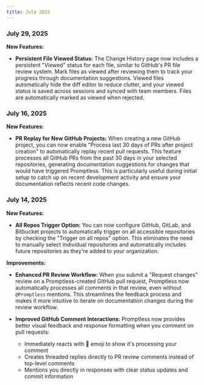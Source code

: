 ```yaml
---
title: July 2025
---
```


### July 29, 2025

**New Features:**

* **Persistent File Viewed Status:** The Change History page now includes a persistent "Viewed" status for each file, similar to GitHub's PR file review system. Mark files as viewed after reviewing them to track your progress through documentation suggestions. Viewed files automatically hide the diff editor to reduce clutter, and your viewed status is saved across sessions and synced with team members. Files are automatically marked as viewed when rejected.

### July 16, 2025

**New Features:**

* **PR Replay for New GitHub Projects:** When creating a new GitHub project, you can now enable "Process last 30 days of PRs after project creation" to automatically replay recent pull requests. This feature processes all GitHub PRs from the past 30 days in your selected repositories, generating documentation suggestions for changes that would have triggered Promptless. This is particularly useful during initial setup to catch up on recent development activity and ensure your documentation reflects recent code changes.

### July 14, 2025

**New Features:**

* **All Repos Trigger Option:** You can now configure GitHub, GitLab, and Bitbucket projects to automatically trigger on all accessible repositories by checking the "Trigger on all repos" option. This eliminates the need to manually select individual repositories and automatically includes future repositories as they're added to your organization.

**Improvements:**

* **Enhanced PR Review Workflow:** When you submit a "Request changes" review on a Promptless-created GitHub pull request, Promptless now automatically processes all comments in that review, even without `@Promptless` mentions. This streamlines the feedback process and makes it more intuitive to iterate on documentation changes during the review workflow.

* **Improved GitHub Comment Interactions:** Promptless now provides better visual feedback and response formatting when you comment on pull requests:
  - Immediately reacts with 👀 emoji to show it's processing your comment
  - Creates threaded replies directly to PR review comments instead of top-level comments
  - Mentions you directly in responses with clear status updates and commit information